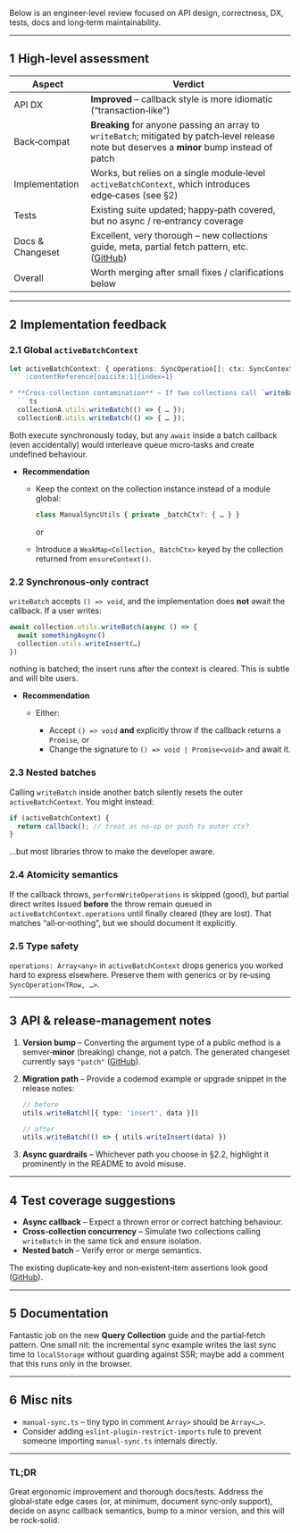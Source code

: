 Below is an engineer‑level review focused on API design, correctness, DX, tests, docs and long‑term maintainability.

---

## 1  High‑level assessment

| Aspect           | Verdict                                                                                                                                        |
| ---------------- | ---------------------------------------------------------------------------------------------------------------------------------------------- |
| API DX           | **Improved** – callback style is more idiomatic (“transaction‑like”)                                                                           |
| Back‑compat      | **Breaking** for anyone passing an array to `writeBatch`; mitigated by patch‑level release note but deserves a **minor** bump instead of patch |
| Implementation   | Works, but relies on a single module‑level `activeBatchContext`, which introduces edge‑cases (see §2)                                          |
| Tests            | Existing suite updated; happy‑path covered, but no async / re‑entrancy coverage                                                                |
| Docs & Changeset | Excellent, very thorough – new collections guide, meta, partial fetch pattern, etc. ([GitHub][1])                                              |
| Overall          | Worth merging after small fixes / clarifications below                                                                                         |

---

## 2  Implementation feedback

### 2.1 Global `activeBatchContext`

````ts
let activeBatchContext: { operations: SyncOperation[]; ctx: SyncContext } | null = null
``` :contentReference[oaicite:1]{index=1}

* **Cross‑collection contamination** – If two collections call `writeBatch` concurrently (e.g. inside separate micro‑tasks), the second call overwrites the first context. Consider:
  ```ts
  collectionA.utils.writeBatch(() => { … });
  collectionB.utils.writeBatch(() => { … });
````

Both execute synchronously today, but any `await` inside a batch callback (even accidentally) would interleave queue micro‑tasks and create undefined behaviour.

* **Recommendation**

  * Keep the context on the collection instance instead of a module global:

    ```ts
    class ManualSyncUtils { private _batchCtx?: { … } }
    ```

    or
  * Introduce a `WeakMap<Collection, BatchCtx>` keyed by the collection returned from `ensureContext()`.

### 2.2 Synchronous‑only contract

`writeBatch` accepts `() => void`, and the implementation does **not** await the callback. If a user writes:

```ts
await collection.utils.writeBatch(async () => {
  await somethingAsync()
  collection.utils.writeInsert(…)
})
```

nothing is batched; the insert runs after the context is cleared. This is subtle and will bite users.

* **Recommendation**

  * Either:

    * Accept `() => void` **and** explicitly throw if the callback returns a `Promise`, or
    * Change the signature to `() => void | Promise<void>` and await it.

### 2.3 Nested batches

Calling `writeBatch` inside another batch silently resets the outer `activeBatchContext`. You might instead:

```ts
if (activeBatchContext) {
  return callback(); // treat as no‑op or push to outer ctx?
}
```

…but most libraries throw to make the developer aware.

### 2.4 Atomicity semantics

If the callback throws, `performWriteOperations` is skipped (good), but partial direct writes issued **before** the throw remain queued in `activeBatchContext.operations` until finally cleared (they are lost). That matches “all‑or‑nothing”, but we should document it explicitly.

### 2.5 Type safety

`operations: Array<any>` in `activeBatchContext` drops generics you worked hard to express elsewhere. Preserve them with generics or by re‑using `SyncOperation<TRow, …>`.

---

## 3  API & release‑management notes

1. **Version bump** – Converting the argument type of a public method is a semver‑**minor** (breaking) change, not a patch. The generated changeset currently says `"patch"` ([GitHub][1]).

2. **Migration path** – Provide a codemod example or upgrade snippet in the release notes:

   ```ts
   // before
   utils.writeBatch([{ type: 'insert', data }])

   // after
   utils.writeBatch(() => { utils.writeInsert(data) })
   ```

3. **Async guardrails** – Whichever path you choose in §2.2, highlight it prominently in the README to avoid misuse.

---

## 4  Test coverage suggestions

* **Async callback** – Expect a thrown error or correct batching behaviour.
* **Cross‑collection concurrency** – Simulate two collections calling `writeBatch` in the same tick and ensure isolation.
* **Nested batch** – Verify error or merge semantics.

The existing duplicate‑key and non‑existent‑item assertions look good ([GitHub][1]).

---

## 5  Documentation

Fantastic job on the new **Query Collection** guide and the partial‑fetch pattern. One small nit: the incremental sync example writes the last sync time to `localStorage` without guarding against SSR; maybe add a comment that this runs only in the browser.

---

## 6  Misc nits

* `manual-sync.ts` – tiny typo in comment `Array>` should be `Array<…>`.
* Consider adding `eslint-plugin-restrict-imports` rule to prevent someone importing `manual-sync.ts` internals directly.

---

### **TL;DR**

Great ergonomic improvement and thorough docs/tests. Address the global‑state edge cases (or, at minimum, document sync‑only support), decide on async callback semantics, bump to a minor version, and this will be rock‑solid.

[1]: https://github.com/TanStack/db/pull/378.patch "patch-diff.githubusercontent.com"

